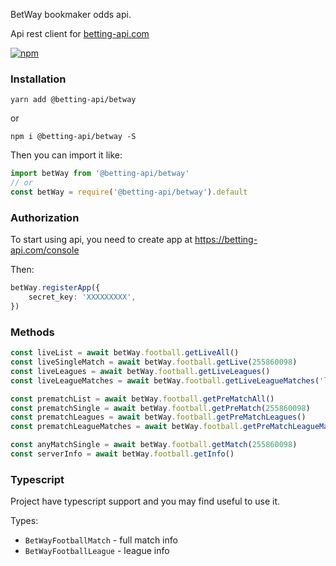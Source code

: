 BetWay bookmaker odds api. 

Api rest client for [betting-api.com](https://betting-api.com)

[![npm](https://img.shields.io/npm/v/@betting-api/betway)](https://www.npmjs.com/package/@betting-api/betway)

### Installation

`yarn add @betting-api/betway`

or

`npm i @betting-api/betway -S`


Then you can import it like:

```typescript
import betWay from '@betting-api/betway'
// or
const betWay = require('@betting-api/betway').default
```


### Authorization

To start using api, you need to create app at 
https://betting-api.com/console

Then:

```typescript
betWay.registerApp({
    secret_key: 'XXXXXXXXX',
})
```


### Methods

```typescript
const liveList = await betWay.football.getLiveAll()
const liveSingleMatch = await betWay.football.getLive(255860098)
const liveLeagues = await betWay.football.getLiveLeagues()
const liveLeagueMatches = await betWay.football.getLiveLeagueMatches('league_id')

const prematchList = await betWay.football.getPreMatchAll()
const prematchSingle = await betWay.football.getPreMatch(255860098)
const prematchLeagues = await betWay.football.getPreMatchLeagues()
const prematchLeagueMatches = await betWay.football.getPreMatchLeagueMatches('league_id')

const anyMatchSingle = await betWay.football.getMatch(255860098)
const serverInfo = await betWay.football.getInfo()
```



### Typescript

Project have typescript support and you may find useful to use it.

Types:
- `BetWayFootballMatch` - full match info
- `BetWayFootballLeague` - league info
